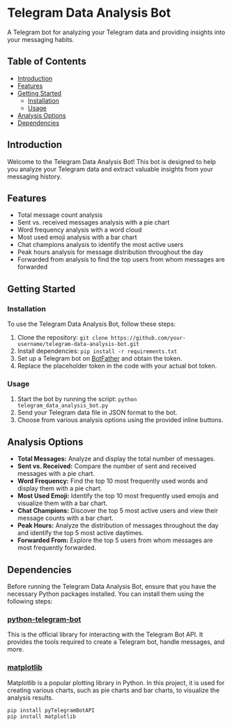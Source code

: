  # Telegram Data Analysis Bot

A Telegram bot for analyzing your Telegram data and providing insights into your messaging habits.

## Table of Contents

- [Introduction](#introduction)
- [Features](#features)
- [Getting Started](#getting-started)
  - [Installation](#installation)
  - [Usage](#usage)
- [Analysis Options](#analysis-options)
- [Dependencies](#dependencies)

## Introduction

Welcome to the Telegram Data Analysis Bot! This bot is designed to help you analyze your Telegram data and extract valuable insights from your messaging history.

## Features

- Total message count analysis
- Sent vs. received messages analysis with a pie chart
- Word frequency analysis with a word cloud
- Most used emoji analysis with a bar chart
- Chat champions analysis to identify the most active users
- Peak hours analysis for message distribution throughout the day
- Forwarded from analysis to find the top users from whom messages are forwarded

## Getting Started

### Installation

To use the Telegram Data Analysis Bot, follow these steps:

1. Clone the repository: `git clone https://github.com/your-username/telegram-data-analysis-bot.git`
2. Install dependencies: `pip install -r requirements.txt`
3. Set up a Telegram bot on [BotFather](https://t.me/botfather) and obtain the token.
4. Replace the placeholder token in the code with your actual bot token.

### Usage

1. Start the bot by running the script: `python telegram_data_analysis_bot.py`
2. Send your Telegram data file in JSON format to the bot.
3. Choose from various analysis options using the provided inline buttons.

## Analysis Options

- **Total Messages:** Analyze and display the total number of messages.
- **Sent vs. Received:** Compare the number of sent and received messages with a pie chart.
- **Word Frequency:** Find the top 10 most frequently used words and display them with a pie chart.
- **Most Used Emoji:** Identify the top 10 most frequently used emojis and visualize them with a bar chart.
- **Chat Champions:** Discover the top 5 most active users and view their message counts with a bar chart.
- **Peak Hours:** Analyze the distribution of messages throughout the day and identify the top 5 most active daytimes.
- **Forwarded From:** Explore the top 5 users from whom messages are most frequently forwarded.

## Dependencies

Before running the Telegram Data Analysis Bot, ensure that you have the necessary Python packages installed. You can install them using the following steps:

### [python-telegram-bot](https://github.com/python-telegram-bot/python-telegram-bot)

This is the official library for interacting with the Telegram Bot API. It provides the tools required to create a Telegram bot, handle messages, and more.

### [matplotlib](https://matplotlib.org/)

Matplotlib is a popular plotting library in Python. In this project, it is used for creating various charts, such as pie charts and bar charts, to visualize the analysis results.

```bash
pip install pyTelegramBotAPI
pip install matplotlib

